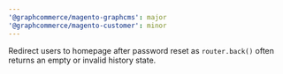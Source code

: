 ```yaml
---
'@graphcommerce/magento-graphcms': major
'@graphcommerce/magento-customer': minor
---
```


Redirect users to homepage after password reset as `router.back()` often returns an empty or invalid history state.
